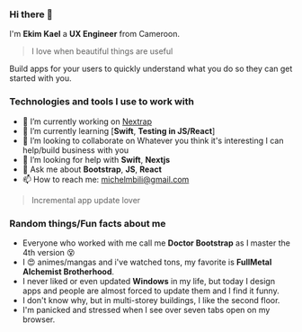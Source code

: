 ### Hi there 👋
I'm **Ekim Kael** a **UX Engineer** from Cameroon.
> I love when beautiful things are useful

Build apps for your users to quickly understand what you do so they can get started with you.

### Technologies and tools I use to work with
- 🔭 I’m currently working on [Nextrap](https://github.com/ekimkael/nextrap)
- 🌱 I’m currently learning [**Swift**, **Testing in JS/React**]
- 👯 I’m looking to collaborate on Whatever you think it's interesting I can help/build business with you
- 🤔 I’m looking for help with **Swift**, **Nextjs**
- 💬 Ask me about **Bootstrap**, **JS**, **React**
- 📫 How to reach me: michelmbili@gmail.com
> Incremental app update lover

### Random things/Fun facts about me
- Everyone who worked with me call me **Doctor Bootstrap** as I master the 4th version 😵
- I 😍 animes/mangas and i've watched tons, my favorite is **FullMetal Alchemist Brotherhood**.
- I never liked or even updated **Windows** in my life, but today I design apps and people are almost forced to update them and I find it funny.
- I don't know why, but in multi-storey buildings, I like the second floor.
- I'm panicked and stressed when I see over seven tabs open on my browser.

<!--
**ekimkael/ekimkael** is a ✨ _special_ ✨ repository because its `README.md` (this file) appears on your GitHub profile.

Here are some ideas to get you started:

- 🔭 I’m currently working on ...
- 🌱 I’m currently learning ...
- 👯 I’m looking to collaborate on ...
- 🤔 I’m looking for help with ...
- 💬 Ask me about ...
- 📫 How to reach me: ...
- 😄 Pronouns: ...
- ⚡ Fun fact: ...
-->
